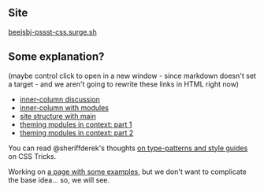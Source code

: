

## Site

[beejsbj-pssst-css.surge.sh](https://beejsbj-pssst-css.surge.sh)

## Some explanation?

(maybe control click to open in a new window - since markdown doesn't set a target - and we aren't going to rewrite these links in HTML right now)

* [inner-column discussion](https://codepen.io/perpetual-education/pen/podGxpy?editors=1100)
* [inner-column with modules](https://codepen.io/perpetual-education/pen/abpRdjJ?editors=1100)
* [site structure with main](https://codepen.io/perpetual-education/pen/abWBYeL?editors=1100)
* [theming modules in context: part 1](https://codepen.io/perpetual-education/pen/QWpdQxy?editors=1100)
* [theming modules in context: part 2](https://codepen.io/perpetual-education/pen/GRmQXge?editors=1100)

You can read @sheriffderek's thoughts [on type-patterns and style guides](https://css-tricks.com/on-type-patterns-and-style-guides/) on CSS Tricks.

Working on [a page with some examples](https://pssst-css.surge.sh/examples.html), but we don't want to complicate the base idea... so, we will see.


